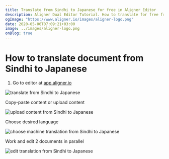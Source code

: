 ```yaml
---
title: Translate from Sindhi to Japanese for free in Aligner Editor
description: Aligner Dual Editor Tutorial. How to translate for free from Sindhi to Japanese. Aligner is multilingual document management platform. 
ogImage: "https://www.aligner.io/images/aligner-logo.png"
date: 2020-05-06T07:09:21+03:00
image: ../images/aligner-logo.png
onBlog: true
---
```


# How to translate document from Sindhi to Japanese

1. Go to editor at [app.aligner.io](https://app.aligner.io "Aligner App web page")

![translate from Sindhi to Japanese](../aligner-blank-editor.png "translate from Sindhi to Japanese")

Copy-paste content or upload content

![upload content from Sindhi to Japanese](../aligner-uploaded-document.png "upload content from Sindhi to Japanese")

Choose desired language

![choose machine translation from Sindhi to Japanese](../aligner-language-dropdown.png "choose machine translation from Sindhi to Japanese")

Work and edit 2 documents in parallel

![edit translation from Sindhi to Japanese](../aligner-double-sitded-editor.png "edit translation from Sindhi to Japanese")

